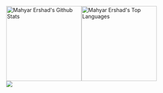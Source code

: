 
<a href="https://github.com/mahyarErshad"><img alt="Mahyar Ershad's Github Stats" src="https://github-readme-stats.vercel.app/api?username=mahyarErshad&count_private=true&show_icons=true&theme=buefy&include_all_commits=true" height="200px"/></a><a href="https://github.com/mahyarErshad"><img alt="Mahyar Ershad's Top Languages" src="https://github-readme-stats.vercel.app/api/top-langs/?username=mahyarErshad&langs_count=10&layout=compact" height="200px"/></a>  
![](https://komarev.com/ghpvc/?username=mahyarErshad&label=PROFILE+VIEWS)
<!--
**mahyarErshad/mahyarErshad** is a ✨ _special_ ✨ repository because its `README.md` (this file) appears on your GitHub profile.

Here are some ideas to get you started:
### Hi there 👋
- 🔭 I’m currently working on ...
- 🌱 I’m currently learning ...
- 👯 I’m looking to collaborate on ...
- 🤔 I’m looking for help with ...
- 💬 Ask me about ...
- 📫 How to reach me: ...
- 😄 Pronouns: ...
- ⚡ Fun fact: ...
-->
